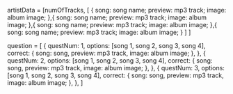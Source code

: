 artistData = [numOfTracks,
[
{
song: song name;
preview: mp3 track;
image: album image;
},{
song: song name;
preview: mp3 track;
image: album image;
},{
song: song name;
preview: mp3 track;
image: album image;
},{
song: song name;
preview: mp3 track;
image: album image;
}
]
]

question = [
{
questNum: 1,
options: [song 1, song 2, song 3, song 4],
correct: {
song: song,
preview: mp3 track,
image: album image;
},
},
{
questNum: 2,
options: [song 1, song 2, song 3, song 4],
correct: {
song: song,
preview: mp3 track,
image: album image;
},
},
{
questNum: 3,
options: [song 1, song 2, song 3, song 4],
correct: {
song: song,
preview: mp3 track,
image: album image;
},
},
]
